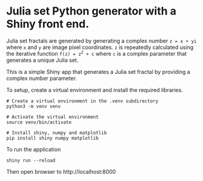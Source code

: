 # Julia set Python generator with a Shiny front end.

Julia set fractals are generated by generating a complex number `z = x + yi`  where `x` and `y` are image pixel coordinates. `z` is repeatedly calculated using the iterative function <code>f(z) = z<sup>2</sup> + c</code>  where `c` is a complex parameter that generates a unique Julia set. 

This is a simple Shiny app that generates a Julia set fractal by providing a complex number parameter.

To setup, create a virtual environment and install the required libraries.
```
# Create a virtual environment in the .venv subdirectory
python3 -m venv venv

# Activate the virtual environment
source venv/bin/activate

# Install shiny, numpy and matplotlib
pip install shiny numpy matplotlib

```

To run the application
```
shiny run --reload
```
Then open browser to http://localhost:8000